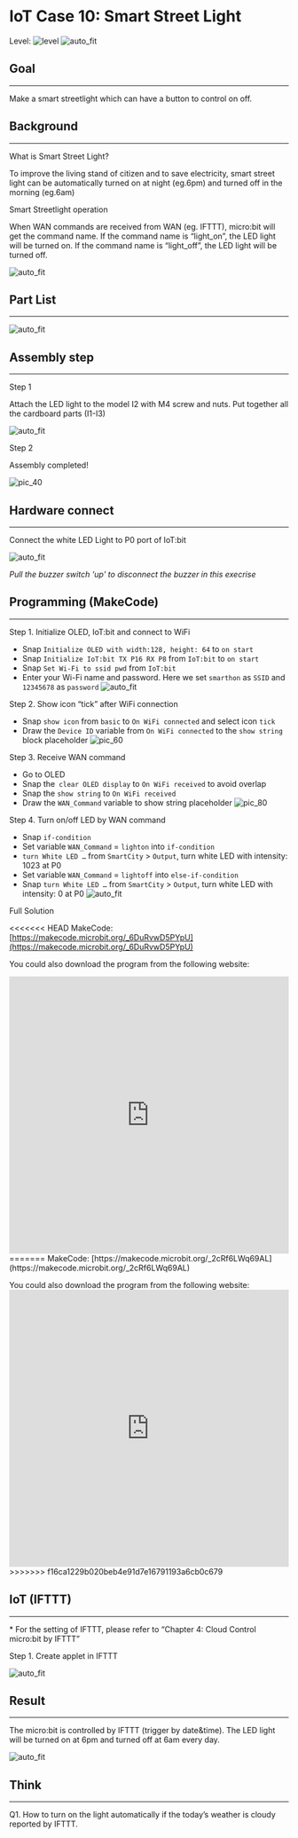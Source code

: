 # IoT Case 10: Smart Street Light

Level: ![level](images/level4.png)
![auto_fit](images/Case10/case-10.png)<P>

## Goal
<HR>

Make a smart streetlight which can have a button to control on off.<BR><P>

## Background
<HR>

<span id="subtitle">What is Smart Street Light?</span><BR><P>
To improve the living stand of citizen and to save electricity, smart street light can be automatically turned on at night (eg.6pm) and turned off in the morning (eg.6am) <BR><P>
<span id="subtitle">Smart Streetlight operation</span><BR><P>
When WAN commands are received from WAN (eg. IFTTT), micro:bit will get the command name. If the command name is “light_on”, the LED light will be turned on. If the command name is “light_off”, the LED light will be turned off.<BR><P>
![auto_fit](images/Case10/Concept-diagram-Case10.png)<P>

## Part List
<HR>

![auto_fit](images/Case10/Case10_parts.png)<P>

## Assembly step
<HR>

<span id="subtitle">Step 1</span><BR><P>
Attach the LED light to the model I2 with M4 screw and nuts. Put together all the cardboard parts (I1-I3)<BR><P>
![auto_fit](images/Case10/Case10_ass1.png)<P>

<span id="subtitle">Step 2</span><BR><P>
Assembly completed!<BR><P>
![pic_40](images/Case10/Case10_ass2.png)<P>


## Hardware connect
<HR>

Connect the white LED Light to P0 port of IoT:bit<BR><P>
![auto_fit](images/Case10/Case10_hardware.png)<P>

*Pull the buzzer switch 'up' to disconnect the buzzer in this execrise*

## Programming (MakeCode)
<HR>

<span id="subtitle">Step 1. Initialize OLED, IoT:bit and connect to WiFi</span><BR><P>
* Snap `Initialize OLED with width:128, height: 64` to `on start`
* Snap `Initialize IoT:bit TX P16 RX P8` from `IoT:bit` to `on start`
* Snap `Set Wi-Fi to ssid pwd` from `IoT:bit`
* Enter your Wi-Fi name and password. Here we set `smarthon` as `SSID` and `12345678` as `password`
![auto_fit](images/Case10/Case10_p1.png)<P>

<span id="subtitle">Step 2. Show icon “tick” after WiFi connection</span><BR><P>
* Snap `show icon` from `basic` to `On WiFi connected` and select icon `tick`
* Draw the `Device ID` variable from `On WiFi connected` to the `show string` block placeholder
![pic_60](images/Case10/Case10_p2.png)<P>

<span id="subtitle">Step 3. Receive WAN command</span><BR><P>
* Go to OLED
* Snap the` clear OLED display` to `On WiFi received` to avoid overlap
* Snap the `show string` to `On WiFi received`
* Draw the `WAN_Command` variable to show string placeholder
![pic_80](images/Case10/Case10_p3.png)<P>

<span id="subtitle">Step 4. Turn on/off LED by WAN command</span><BR><P>
* Snap `if-condition`
* Set variable `WAN_Command` = `lighton` into `if-condition`
* `turn White LED …` from `SmartCity` > `Output`, turn white LED with intensity: 1023 at P0
* Set variable `WAN_Command` = `lightoff` into `else-if-condition` 
* Snap `turn White LED …` from `SmartCity` > `Output`, turn white LED with intensity: 0 at P0
![auto_fit](images/Case10/Case10_p4.png)<P>


<span id="subtitle">Full Solution<BR><P>
<<<<<<< HEAD
MakeCode: [https://makecode.microbit.org/_6DuRvwD5PYpU](https://makecode.microbit.org/_6DuRvwD5PYpU)<BR><P>
You could also download the program from the following website:<BR>
<iframe src="https://makecode.microbit.org/#pub:_6DuRvwD5PYpU" width="100%" height="500" frameborder="0"></iframe>
=======
MakeCode: [https://makecode.microbit.org/_2cRf6LWq69AL](https://makecode.microbit.org/_2cRf6LWq69AL)<BR><P>
You could also download the program from the following website:<BR>
<iframe src="https://makecode.microbit.org/#pub:_2cRf6LWq69AL" width="100%" height="500" frameborder="0"></iframe>
>>>>>>> f16ca1229b020beb4e91d7e16791193a6cb0c679


## IoT (IFTTT)
<HR>

<span id="remarks">* For the setting of IFTTT, please refer to “Chapter 4: Cloud Control micro:bit by IFTTT”</span><BR><P>

<span id="subtitle">Step 1. Create applet in IFTTT</span><BR><P>
![auto_fit](images/Case10/Case10_ifttt1.png)<P>


## Result
<HR>

The micro:bit is controlled by IFTTT (trigger by date&time). The LED light will be turned on at 6pm and turned off at 6am every day.<BR><P>
![auto_fit](images/Case10/Case10_result.gif)<P>


## Think
<HR>

Q1. How to turn on the light automatically if the today’s weather is cloudy reported by IFTTT.
